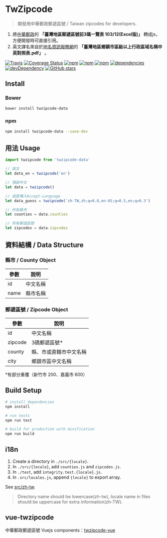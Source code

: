 # TwZipcode
> 開發用中華郵政郵遞區號 / Taiwan zipcodes for developers.

1. 將[中華郵政](https://www.post.gov.tw)的 **「臺灣地區郵遞區號前3碼一覽表 103/12(Excel版)」** 轉成js，方便開發時可直接引用。
2. 英文譯名來自於[地名資訊服務網](http://gn.moi.gov.tw)的 **「臺灣地區鄉鎮市區級以上行政區域名稱中英對照表.pdf」** 。

[![Travis](https://img.shields.io/travis/yyc1217/twzipcode-data.svg)](https://travis-ci.org/yyc1217/twzipcode-data)
[![Coverage Status](https://coveralls.io/repos/github/yyc1217/twzipcode-data/badge.svg?branch=master)](https://coveralls.io/r/yyc1217/twzipcode-data)
[![npm](https://img.shields.io/npm/dt/twzipcode-data.svg)](https://www.npmjs.com/package/twzipcode-data)
[![npm](https://img.shields.io/npm/v/twzipcode-data.svg)](https://www.npmjs.com/package/twzipcode-data)
[![npm](https://img.shields.io/npm/l/twzipcode-data.svg)](https://github.com/yyc1217/twzipcode-data)
[![dependencies](https://david-dm.org/yyc1217/twzipcode-data.svg)](https://david-dm.org/yyc1217/twzipcode-data)
[![devDependency](https://david-dm.org/yyc1217/twzipcode-data/dev-status.svg)](https://david-dm.org/yyc1217/twzipcode-data#info=devDependencies)
[![GitHub stars](https://img.shields.io/github/stars/yyc1217/twzipcode-data.svg?style=social&label=Star)](https://github.com/yyc1217/twzipcode-data)

## Install

### Bower
```sh
bower install twzipcode-data
```

### npm
```sh
npm install twzipcode-data --save-dev
```

## 用法 Usage
```javascript
import twzipcode from 'twzipcode-data'

// 英文
let data_en = twzipcode('en')

// 預設中文
let data = twzipcode()

// 或是傳入Accept-Language
let data_guess = twzipcode('zh-TW,zh;q=0.8,en-US;q=0.5,en;q=0.3')

// 所有縣市
let counties = data.counties

// 所有郵遞區號
let zipcodes = data.zipcodes

```

## 資料結構 / Data Structure

### 縣市 / County Object
| 參數    | 說明           |
|---------|---------------|
| id      | 中文名稱       |
| name    | 縣市名稱       |

### 郵遞區號 / Zipcode Object
| 參數    | 說明           |
|---------|---------------|
| id      | 中文名稱    |
| zipcode | 3碼郵遞區號*    |
| county  | 縣、市或直轄市中文名稱 |
| city    | 鄉鎮市區中文名稱 |

*有部分重覆（新竹市 200、嘉義市 600）

## Build Setup

``` bash
# install dependencies
npm install

# run tests
npm run test

# build for production with minification
npm run build
```

## i18n
1. Create a directory in `./src/{locale}`.
2. In `./src/{locale}`, add `counties.js` and `zipcodes.js`.
3. In `./test`, add `integrity.test.{locale}.js`.
4. In `.src/locales.js`, append `{locale}` to export array.

See [src/zh-tw](src/zh-tw).

> Directory name should be lowercase(zh-tw), locale name in files should be uppercase for extra information(zh-TW).

## vue-twzipcode
中華郵政郵遞區號 Vuejs components：[twzipcode-vue](https://github.com/yyc1217/twzipcode-vue)
